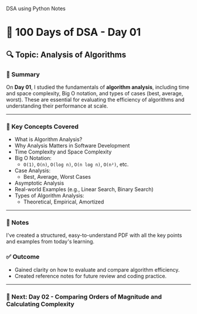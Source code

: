 DSA using Python Notes 
# 📘 100 Days of DSA - Day 01

## 🔍 Topic: Analysis of Algorithms

### 📖 Summary

On **Day 01**, I studied the fundamentals of **algorithm analysis**, including time and space complexity, Big O notation, and types of cases (best, average, worst). These are essential for evaluating the efficiency of algorithms and understanding their performance at scale.

---

### 🧠 Key Concepts Covered

- What is Algorithm Analysis?
- Why Analysis Matters in Software Development
- Time Complexity and Space Complexity
- Big O Notation:
  - `O(1)`, `O(n)`, `O(log n)`, `O(n log n)`, `O(n²)`, etc.
- Case Analysis:
  - Best, Average, Worst Cases
- Asymptotic Analysis
- Real-world Examples (e.g., Linear Search, Binary Search)
- Types of Algorithm Analysis:
  - Theoretical, Empirical, Amortized

---

### 📄 Notes

I've created a structured, easy-to-understand PDF with all the key points and examples from today's learning.

### ✅ Outcome

- Gained clarity on how to evaluate and compare algorithm efficiency.
- Created reference notes for future review and coding practice.

---

### 📅 Next: Day 02 - Comparing Orders of Magnitude and Calculating Complexity


